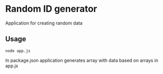 # Random ID generator

Application for creating random data

## Usage

```
node app.js
```

In package.json application generates array with data based on arrays in app.js